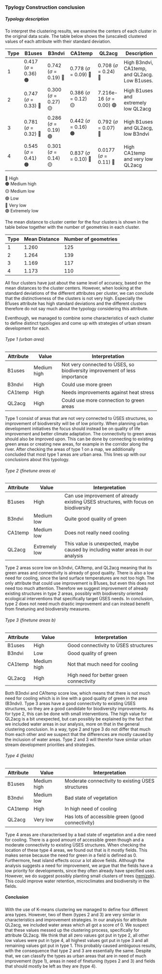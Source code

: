 ### Tpylogy Construction conclusion

##### Typology description

<!-- 🔴 🟠 🟡 🟢 🔵 🟣 -->

To interpret the clustering results, we examine the centers of each cluster in the original data scale. The table below shows the (unscaled) clustered values of each attribute with their standard deviation.

| Type | B1uses | B3ndvi | CA1temp | QL2acg | Description |
|------------|------------|------------|------------|------------|------------|
| 1 | 0.417 ($\sigma$ = 0.36) 🟠 | 0.742 ($\sigma$ = 0.19) 🔴 | 0.778 ($\sigma$ = 0.09) 🔴 | 0.708 ($\sigma$ = 0.24) 🔴 | High B3ndvi, CA1temp, and QL2acg. Low B1uses. |
| 2 | 0.747 ($\sigma$ = 0.33) 🔴 | 0.300 ($\sigma$ = 0.27) 🟡 | 0.386 ($\sigma$ = 0.12) 🟡 | 7.216e-16 ($\sigma$ = 0.00) 🟣 | High B1uses and extremely low QL2acg |
| 3 | 0.781 ($\sigma$ = 0.32) 🔴 | 0.286 ($\sigma$ = 0.19) 🟢 | 0.442 ($\sigma$ = 0.16) 🟠 | 0.792 ($\sigma$ = 0.07) 🔴 | High B1uses and QL2acg, low B3ndvi |
| 4 | 0.545 ($\sigma$ = 0.41) 🟠 | 0.301 ($\sigma$ = 0.14) 🟡 | 0.837 ($\sigma$ = 0.10) 🔴 | 0.0177 ($\sigma$ = 0.11) 🔵 | High CA1temp and very low QL2acg |

🔴 High\
🟠 Medium high\
🟡 Medium low\
🟢 Low\
🔵 Very low\
🟣 Extremely low

The mean distance to cluster center for the four clusters is shown in the table below together with the number of geometries in each cluster. 

| Type | Mean Distance | Number of geometries | 
|------|---------------|----------------------|
| 1    | 1.260         | 125                  |
| 2    | 1.264         | 139                  |
| 3    | 1.169         | 117                  |
| 4    | 1.173         | 110                  |

All four clusters have just about the same level of accuracy, based on the mean distances to the cluster centers. However, when looking at the standard deviations of the different attributes per cluster, we can conclude that the distinctiveness of the clusters is not very high. Especially the B1uses attribute has high standard deviations and the different clusters therefore do not say much about the typology considering this attribute. 

Eventhough, we managed to combine some characteristics of each cluster to define distinct typologies and come up with strategies of urban stream development for each. 

###### Type 1 (urban area)
| Attribute | Value       | Interpretation | 
|-----------|-------------|----------------|
| B1uses    | Medium high | Not very connected to ÙSES, so biodiversity improvement of less importance |
| B3ndvi    | High        | Could use more green |
| CA1temp   | High        | Needs improvements against heat stress |
| QL2acg    | High        | Could use more connection to green areas |

Type 1 consist of areas that are not very connected to ÙSES structures, so improvement of biodiversity will be of low priority. When planning urban development initiatives the focus should instead be on quality of life improvement and better climate adaptation. The connectivity to green areas should also be improved upon. This can be done by connecting to existing green areas or creating new areas, for example in the corridor along the river. After checking the areas of type 1 on a map, we additionally concluded that most type 1 areas are urban area. This lines up with our conclusions about this typology. 


###### Type 2 (finetune areas a)
| Attribute | Value         | Interpretation | 
|-----------|---------------|----------------|
| B1uses    | High          | Can use improvement of already existing ÙSES structures, with focus on biodiversity |
| B3ndvi    | Medium low    | Quite good quality of green |
| CA1temp   | Medium low    | Does not really need cooling |
| QL2acg    | Extremely low | This value is unexpected, maybe caused by including water areas in our analysis |

Type 2 areas score low on b3ndvi, CA1temp, and QL2acg meaning that its green areas and connectivity is already of good quality. There is also a low need for cooling, since the land surface temperatures are not too high. The only attribute that could use improvement is B1uses, but even this does not need too much attention. Therefore we suggest improvement of already existing structures in type 2 areas, possibly with biodiversity oriented ecological interventions that specifically target ÙSES needs. In conclusion, type 2 does not need much drastic improvement and can instead benefit from finetuning and biodiversity measures. 


###### Type 3 (finetune areas b)
| Attribute | Value        | Interpretation | 
|-----------|--------------|----------------|
| B1uses    | High         | Good connectivity to ÙSES structures |
| B3ndvi    | Low          | Good quality of green |
| CA1temp   | Medium high  | Not that much need for cooling |
| QL2acg    | High         | High need for better green connectivity |

Both B3ndvi and CA1temp score low, which means that there is not much need for cooling which is in line with a good quality of green in the area (B3ndvi). Type 3 areas have a good connectivity to existing ÙSES structures, so they are a good candidate for biodiversity improvements. As for type 2, this can be done with small interventions. The high value for QL2acg is a bit unexpected, but can possibly be explained by the fact that we included water areas in our analysis, more on that in the general clustering conclusion. In a way, type 2 and type 3 do not differ that much from each other and we suspect that the differences are mostly caused by the inclusion of water areas. Type 2 and 3 will therefor have similar urban stream development priorities and strategies. 


###### Type 4 (fields)
| Attribute | Value       | Interpretation | 
|-----------|-------------|----------------|
| B1uses    | Medium high | Moderate connectivity to existing ÙSES structures |
| B3ndvi    | Medium low  | Bad state of vegetation |
| CA1temp   | High        | In high need of cooling |
| QL2acg    | Very low    | Has lots of accessible green (good connectivity) |

Type 4 areas are characterised by a bad state of vegetation and a dire need for cooling. There is a good amount of accessible green though and a moderate connectivity to existing ÙSES structures. When checking the location of these type 4 areas, we found out that is it mostly fields. This makes sense because the need for green in a field is defined as 0. Furthermore, heat island effects occur a lot above fields. Although the analysis suggests a need for improvement, we argue that the fields have a low priority for developments, since they often already have specified uses. However, we do suggest possibly planting small clusters of trees ([remízek](https://cs.wikipedia.org/wiki/Rem%C3%ADzek)). This could improve water retention, microclimates and biodiversity in the fields. 


##### Conclusion 

With the use of K-means clustering we managed to define four different area types. However, two of them (types 2 and 3) are very similar in characteristics and improvement strategies. In our analysis for attribute QL2acg, we included water areas which all got a score of 0. We suspect that these values messed up the clustering process, specifically for attribute QL2acg. We think that all zero values got put in type 2, all other low values were put in type 4, all highest values got put in type 3 and all remaining values got put in type 1. This probably caused ambiguous results, with the consequence that type 2 and 3 are essentially the same. 
Despite that, we can classify the types as urban areas that are in need of much improvement (type 1), areas in need of finetuning (types 2 and 3) and fields that should mostly be left as they are (type 4). 
